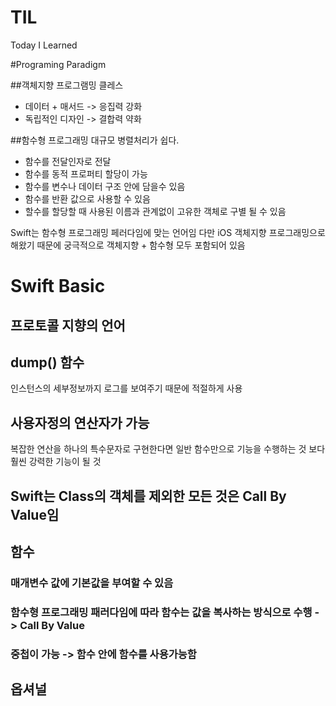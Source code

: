 # TIL
Today I Learned

#Programing Paradigm

##객체지향 프로그램밍
클레스
* 데이터 + 매서드 -> 응집력 강화
* 독립적인 디자인 -> 결합력 약화

##함수형 프로그래밍
대규모 병렬처리가 쉽다.
* 함수를 전달인자로 전달
* 함수를 동적 프로퍼티 할당이 가능
* 함수를 변수나 데이터 구조 안에 담을수 있음
* 함수를 반환 값으로 사용할 수 있음
* 할수를 할당할 때 사용된 이름과 관계없이 고유한 객체로 구별 될 수 있음

Swift는 함수형 프로그래밍 페러다임에 맞는 언어임
다만 iOS 객체지향 프로그래밍으로 해왔기 때문에 궁극적으로 객체지향 + 함수형 모두 포함되어 있음

# Swift Basic
## 프로토콜 지향의 언어

## dump() 함수
인스턴스의 세부정보까지 로그를 보여주기 때문에 적절하게 사용

## 사용자정의 연산자가 가능
복잡한 연산을 하나의 특수문자로 구현한다면 일반 함수만으로 기능을 수행하는 것 보다 훨씬 강력한 기능이 될 것

## Swift는 Class의 객체를 제외한 모든 것은 Call By Value임

## 함수
### 매개변수 값에 기본값을 부여할 수 있음
### 함수형 프로그래밍 패러다임에 따라 함수는 값을 복사하는 방식으로 수행 -> Call By Value
### 중첩이 가능 -> 함수 안에 함수를 사용가능함

## 옵셔널
